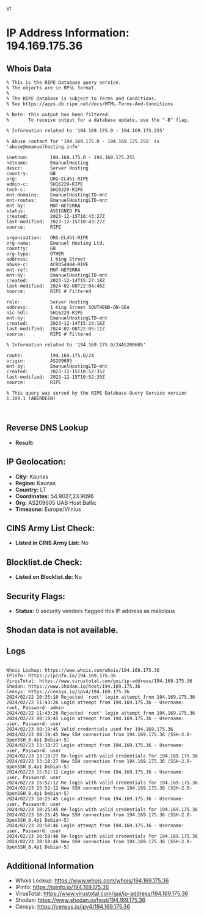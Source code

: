 vt
# IP Address Information: 194.169.175.36

## Whois Data
```
% This is the RIPE Database query service.
% The objects are in RPSL format.
%
% The RIPE Database is subject to Terms and Conditions.
% See https://apps.db.ripe.net/docs/HTML-Terms-And-Conditions

% Note: this output has been filtered.
%       To receive output for a database update, use the "-B" flag.

% Information related to '194.169.175.0 - 194.169.175.255'

% Abuse contact for '194.169.175.0 - 194.169.175.255' is 'abuse@emanuelhosting.info'

inetnum:        194.169.175.0 - 194.169.175.255
netname:        EmanuelHosting
descr:          Server Hosting
country:        GB
org:            ORG-EL451-RIPE
admin-c:        SH16229-RIPE
tech-c:         SH16229-RIPE
mnt-domains:    EmanuelHostingLTD-mnt
mnt-routes:     EmanuelHostingLTD-mnt
mnt-by:         MNT-NETERRA
status:         ASSIGNED PA
created:        2023-12-15T10:43:27Z
last-modified:  2023-12-15T10:43:27Z
source:         RIPE

organisation:   ORG-EL451-RIPE
org-name:       Emanuel Hosting Ltd.
country:        GB
org-type:       OTHER
address:        1 King Street
abuse-c:        ACRO54984-RIPE
mnt-ref:        MNT-NETERRA
mnt-by:         EmanuelHostingLTD-mnt
created:        2023-12-14T15:27:18Z
last-modified:  2024-02-08T22:04:46Z
source:         RIPE # Filtered

role:           Server Hosting
address:        1 King Street SOUTHEND-ON-SEA
nic-hdl:        SH16229-RIPE
mnt-by:         EmanuelHostingLTD-mnt
created:        2023-12-14T15:14:16Z
last-modified:  2024-02-08T22:05:11Z
source:         RIPE # Filtered

% Information related to '194.169.175.0/24AS209605'

route:          194.169.175.0/24
origin:         AS209605
mnt-by:         EmanuelHostingLTD-mnt
created:        2023-12-15T10:52:35Z
last-modified:  2023-12-15T10:52:35Z
source:         RIPE

% This query was served by the RIPE Database Query Service version 1.109.1 (ABERDEEN)



```
## Reverse DNS Lookup
- **Result:** 

## IP Geolocation:
- **City:** Kaunas
- **Region:** Kaunas
- **Country:** LT
- **Coordinates:** 54.9027,23.9096
- **Org:** AS209605 UAB Host Baltic
- **Timezone:** Europe/Vilnius

## CINS Army List Check:
- **Listed in CINS Army List:** 
No

## Blocklist.de Check:
- **Listed on Blocklist.de:** 
No

## Security Flags:
- **Status:** 0 security vendors flagged this IP address as malicious

## Shodan data is not available.

## Logs
```

Whois Lookup: https://www.whois.com/whois/194.169.175.36
IPinfo: https://ipinfo.io/194.169.175.36
VirusTotal: https://www.virustotal.com/gui/ip-address/194.169.175.36
Shodan: https://www.shodan.io/host/194.169.175.36
Censys: https://censys.io/ipv4/194.169.175.36
2024/02/22 10:35:10 Rejected 'root' login attempt from 194.169.175.36
2024/02/22 11:43:26 Login attempt from 194.169.175.36 - Username: root, Password: admin
2024/02/22 11:43:26 Rejected 'root' login attempt from 194.169.175.36
2024/02/23 08:19:45 Login attempt from 194.169.175.36 - Username: user, Password: user
2024/02/23 08:19:45 Valid credentials used for 194.169.175.36
2024/02/23 08:19:45 New SSH connection from 194.169.175.36 (SSH-2.0-OpenSSH_8.4p1 Debian-5)
2024/02/23 13:18:27 Login attempt from 194.169.175.36 - Username: user, Password: user
2024/02/23 13:18:27 Re-login with valid credentials for 194.169.175.36
2024/02/23 13:18:27 New SSH connection from 194.169.175.36 (SSH-2.0-OpenSSH_8.4p1 Debian-5)
2024/02/23 15:52:12 Login attempt from 194.169.175.36 - Username: user, Password: user
2024/02/23 15:52:12 Re-login with valid credentials for 194.169.175.36
2024/02/23 15:52:12 New SSH connection from 194.169.175.36 (SSH-2.0-OpenSSH_8.4p1 Debian-5)
2024/02/23 18:25:45 Login attempt from 194.169.175.36 - Username: user, Password: user
2024/02/23 18:25:45 Re-login with valid credentials for 194.169.175.36
2024/02/23 18:25:45 New SSH connection from 194.169.175.36 (SSH-2.0-OpenSSH_8.4p1 Debian-5)
2024/02/23 20:58:46 Login attempt from 194.169.175.36 - Username: user, Password: user
2024/02/23 20:58:46 Re-login with valid credentials for 194.169.175.36
2024/02/23 20:58:46 New SSH connection from 194.169.175.36 (SSH-2.0-OpenSSH_8.4p1 Debian-5)

```
## Additional Information
- Whois Lookup: https://www.whois.com/whois/194.169.175.36
- IPinfo: https://ipinfo.io/194.169.175.36
- VirusTotal: https://www.virustotal.com/gui/ip-address/194.169.175.36
- Shodan: https://www.shodan.io/host/194.169.175.36
- Censys: https://censys.io/ipv4/194.169.175.36

